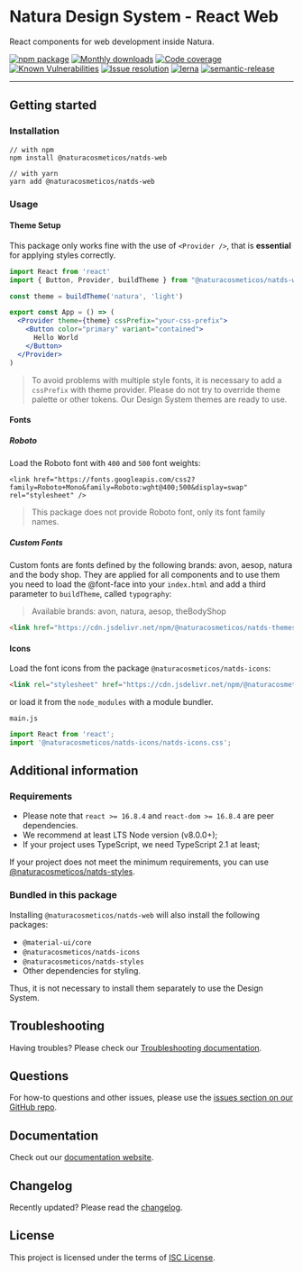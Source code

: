 # Natura Design System - React Web

React components for web development inside Natura.

[![npm package](https://img.shields.io/npm/v/@naturacosmeticos/natds-web/latest.svg)](https://www.npmjs.com/package/@naturacosmeticos/natds-web)
[![Monthly downloads](https://img.shields.io/npm/dm/@naturacosmeticos/natds-web.svg)](https://www.npmjs.com/package/@naturacosmeticos/natds-web)
[![Code coverage](https://img.shields.io/codecov/c/github/natura-cosmeticos/natds-js/main.svg)](https://codecov.io/gh/natura-cosmeticos/natds-js/branch/main)
[![Known Vulnerabilities](https://snyk.io/test/github/natura-cosmeticos/natds-js/badge.svg?targetFile=packages/web/package.json)](https://snyk.io/test/github/natura-cosmeticos/natds-js?targetFile=package.json)
[![Issue resolution](https://isitmaintained.com/badge/resolution/natura-cosmeticos/natds-js.svg)](https://isitmaintained.com/project/natura-cosmeticos/natds-js)
[![lerna](https://img.shields.io/badge/maintained%20with-lerna-cc00ff.svg)](https://lerna.js.org/)
[![semantic-release](https://img.shields.io/badge/%20%20%F0%9F%93%A6%F0%9F%9A%80-semantic--release-e10079.svg)](https://github.com/semantic-release/semantic-release)

---

## Getting started

### Installation

```shell script
// with npm
npm install @naturacosmeticos/natds-web

// with yarn
yarn add @naturacosmeticos/natds-web
```

### Usage
#### Theme Setup

This package only works fine with the use of `<Provider />`, that is **essential** for applying styles correctly.

```jsx
import React from 'react'
import { Button, Provider, buildTheme } from "@naturacosmeticos/natds-web";

const theme = buildTheme('natura', 'light')

export const App = () => (
  <Provider theme={theme} cssPrefix="your-css-prefix">
    <Button color="primary" variant="contained">
      Hello World
    </Button>
  </Provider>
)
```
> To avoid problems with multiple style fonts, it is necessary to add a `cssPrefix` with theme provider.
> Please do not try to override theme palette or other tokens. Our Design System themes are ready to use.

#### Fonts
##### Roboto

Load the Roboto font with `400` and `500` font weights:

`<link href="https://fonts.googleapis.com/css2?family=Roboto+Mono&family=Roboto:wght@400;500&display=swap" rel="stylesheet" />`

> This package does not provide Roboto font, only its font family names.

##### Custom Fonts
Custom fonts are fonts defined by the following brands: avon, aesop, natura and the body shop.
They are applied for all components and to use them you need to load the @font-face into your `index.html` and add a third parameter to `buildTheme`, called `typography`:
> Available brands: avon, natura, aesop, theBodyShop

```html
<link href="https://cdn.jsdelivr.net/npm/@naturacosmeticos/natds-themes@latest/dist/assets/[BRAND]_fonts.css" rel="stylesheet" />
```

#### Icons

Load the font icons from the package `@naturacosmeticos/natds-icons`:

```html
<link rel="stylesheet" href="https://cdn.jsdelivr.net/npm/@naturacosmeticos/natds-icons@latest/dist/natds-icons.css">
```

or load it from the `node_modules` with a module bundler.

`main.js`

```javascript
import React from 'react';
import '@naturacosmeticos/natds-icons/natds-icons.css';
```

## Additional information

### Requirements

- Please note that `react >= 16.8.4` and `react-dom >= 16.8.4` are peer dependencies.
- We recommend at least LTS Node version (v8.0.0+);
- If your project uses TypeScript, we need TypeScript 2.1 at least;

If your project does not meet the minimum requirements, you can use [@naturacosmeticos/natds-styles](../styles/README.md).

### Bundled in this package

Installing `@naturacosmeticos/natds-web` will also install the following packages:

- `@material-ui/core`
- `@naturacosmeticos/natds-icons`
- `@naturacosmeticos/natds-styles`
- Other dependencies for styling.

Thus, it is not necessary to install them separately to use the Design System.

## Troubleshooting

Having troubles? Please check our [Troubleshooting documentation](../../TROUBLESHOOTING.md).

## Questions

For how-to questions and other issues, please use the [issues section on our GitHub repo](https://github.com/natura-cosmeticos/natds-js/issues).

## Documentation

Check out our [documentation website](https://natds-web.natura.design/).

## Changelog

Recently updated? Please read the [changelog](./CHANGELOG.md).

## License

This project is licensed under the terms of [ISC License](../../LICENSE).


